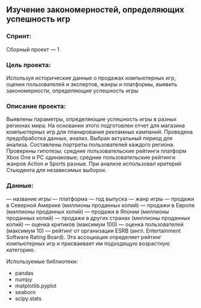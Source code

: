 ## Изучение закономерностей, определяющих успешность игр

### Спринт: 
Сборный проект — 1

### Цель проекта:
Используя исторические данные о продажах компьютерных игр, оценки пользователей и экспертов, жанры и платформы, выявить закономерности, определяющие успешность игры 

### Описание проекта:
Выявлены параметры, определяющие успешность игры в разных регионах мира. На
основании этого подготовлен отчет для магазина компьютерных игр для планирования
рекламных кампаний. Проведена предобработка данных, анализ. Выбран актуальный
период для анализа. Составлены портреты пользователей каждого региона. Проверены
гипотезы: средние пользовательские рейтинги платформ Xbox One и PC одинаковые;
средние пользовательские рейтинги жанров Action и Sports разные. При анализе использовал критерий Стьюдента для независимых выборок.

### Данные:
— название игры
— платформа
— год выпуска
— жанр игры
— продажи в Северной Америке (миллионы проданных копий)
— продажи в Европе (миллионы проданных копий)
— продажи в Японии (миллионы проданных копий)
— продажи в других странах (миллионы проданных копий)
— оценка критиков (максимум 100)
— оценка пользователей (максимум 10)
— рейтинг от организации ESRB (англ. Entertainment Software Rating Board). Эта ассоциация определяет рейтинг компьютерных игр и присваивает им подходящую возрастную категорию.

Используемые библиотеки:
- pandas
- numpy
- matplotlib.pyplot
- seaborn
- scipy.stats
